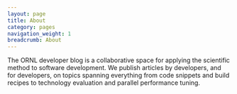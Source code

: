 ```yaml
---
layout: page
title: About
category: pages
navigation_weight: 1
breadcrumb: About
---
```


The ORNL developer blog is a collaborative space for
applying the scientific method to software development.
We publish articles by developers, and for developers,
on topics spanning everything from code snippets
and build recipes to technology evaluation
and parallel performance tuning.

